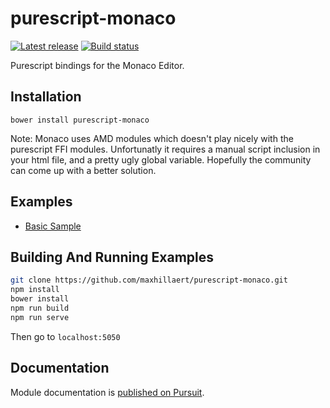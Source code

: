 # purescript-monaco

[![Latest release](http://img.shields.io/github/release/purescript/purescript-monaco.svg)](https://github.com/purescript/purescript-foreign/releases)
[![Build status](https://travis-ci.org/purescript/purescript-foreign.svg?branch=master)](https://travis-ci.org/purescript/purescript-foreign)

Purescript bindings for the Monaco Editor.

## Installation

```
bower install purescript-monaco
```

Note: Monaco uses AMD modules which doesn't play nicely with the purescript FFI modules.  Unfortunatly it requires a manual
script inclusion in your html file, and a pretty ugly global variable. Hopefully the community can come up with a better solution.

## Examples

- [Basic Sample](example/src/EditorBasic.purs)

## Building And Running Examples

```bash
git clone https://github.com/maxhillaert/purescript-monaco.git
npm install
bower install
npm run build
npm run serve
```

Then go to `localhost:5050`


## Documentation

Module documentation is [published on Pursuit](http://pursuit.purescript.org/packages/purescript-foreign).
